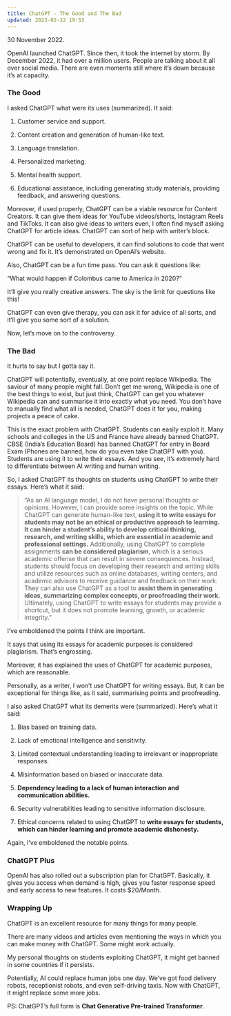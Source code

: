 ```yaml
---
title: ChatGPT - The Good and The Bad
updated: 2023-02-22 19:53
---
```


30 November 2022.

OpenAI launched ChatGPT. Since then, it took the internet by storm. By December 2022, it had over a million users. People are talking about it all over social media. There are even moments still where it’s down because it’s at capacity.

### The Good

I asked ChatGPT what were its uses (summarized). It said:

1. Customer service and support.

2. Content creation and generation of human-like text.

3. Language translation.

4. Personalized marketing.

5. Mental health support.

6. Educational assistance, including generating study materials, providing feedback, and answering questions.

Moreover, if used properly, ChatGPT can be a viable resource for Content Creators. It can give them ideas for YouTube videos/shorts, Instagram Reels and TikToks. It can also give ideas to writers even, I often find myself asking ChatGPT for article ideas. ChatGPT can sort of help with writer’s block.

ChatGPT can be useful to developers, it can find solutions to code that went wrong and fix it. It’s demonstrated on OpenAI’s website.

Also, ChatGPT can be a fun time pass. You can ask it questions like:

“What would happen if Colombus came to America in 2020?”

It’ll give you really creative answers. The sky is the limit for questions like this!

ChatGPT can even give therapy, you can ask it for advice of all sorts, and it’ll give you some sort of a solution.

Now, let’s move on to the controversy.

### The Bad

It hurts to say but I gotta say it.

ChatGPT will potentially, eventually, at one point replace Wikipedia. The saviour of many people might fall. Don’t get me wrong, Wikipedia is one of the best things to exist, but just think, ChatGPT can get you whatever Wikipedia can and summarise it into exactly what you need. You don’t have to manually find what all is needed, ChatGPT does it for you, making projects a peace of cake.

This is the exact problem with ChatGPT. Students can easily exploit it. Many schools and colleges in the US and France have already banned ChatGPT. CBSE (India’s Education Board) has banned ChatGPT for entry in Board Exam (Phones are banned, how do you even take ChatGPT with you). Students are using it to write their essays. And you see, it’s extremely hard to differentiate between AI writing and human writing.

So, I asked ChatGPT its thoughts on students using ChatGPT to write their essays. Here’s what it said:

> “As an AI language model, I do not have personal thoughts or opinions. However, I can provide some insights on the topic. While ChatGPT can generate human-like text, **using it to write essays for students may not be an ethical or productive approach to learning. It can hinder a student’s ability to develop critical thinking, research, and writing skills, which are essential in academic and professional settings.** Additionally, using ChatGPT to complete assignments **can be considered plagiarism**, which is a serious academic offense that can result in severe consequences. Instead, students should focus on developing their research and writing skills and utilize resources such as online databases, writing centers, and academic advisors to receive guidance and feedback on their work. They can also use ChatGPT as a tool to **assist them in generating ideas, summarizing complex concepts, or proofreading their work.** Ultimately, using ChatGPT to write essays for students may provide a shortcut, but it does not promote learning, growth, or academic integrity.”

I’ve emboldened the points I think are important.

It says that using its essays for academic purposes is considered plagiarism. That’s engrossing.

Moreover, it has explained the uses of ChatGPT for academic purposes, which are reasonable.

Personally, as a writer, I won’t use ChatGPT for writing essays. But, it can be exceptional for things like, as it said, summarising points and proofreading.

I also asked ChatGPT what its demerits were (summarized). Here’s what it said:

1. Bias based on training data.

2. Lack of emotional intelligence and sensitivity.

3. Limited contextual understanding leading to irrelevant or inappropriate responses.

4. Misinformation based on biased or inaccurate data.

5. **Dependency leading to a lack of human interaction and communication abilities.**

6. Security vulnerabilities leading to sensitive information disclosure.

7. Ethical concerns related to using ChatGPT to **write essays for students, which can hinder learning and promote academic dishonesty.**

Again, I’ve emboldened the notable points.

### ChatGPT Plus

OpenAI has also rolled out a subscription plan for ChatGPT. Basically, it gives you access when demand is high, gives you faster response speed and early access to new features. It costs $20/Month.

### Wrapping Up

ChatGPT is an excellent resource for many things for many people.

There are many videos and articles even mentioning the ways in which you can make money with ChatGPT. Some might work actually.

My personal thoughts on students exploiting ChatGPT, it might get banned in some countries if it persists.

Potentially, AI could replace human jobs one day. We’ve got food delivery robots, receptionist robots, and even self-driving taxis. Now with ChatGPT, it might replace some more jobs.

PS: ChatGPT’s full form is **Chat Generative Pre-trained Transformer**.
